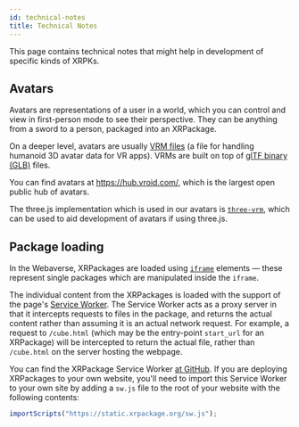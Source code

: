 ```yaml
---
id: technical-notes
title: Technical Notes
---
```


This page contains technical notes that might help in development of specific kinds of XRPKs.

## Avatars

Avatars are representations of a user in a world, which you can control and view in first-person mode to see their perspective. They can be anything from a sword to a person, packaged into an XRPackage.

On a deeper level, avatars are usually <a href="https://vrm.dev/en" target="_blank" rel="noopener noreferrer">VRM files</a> (a file for handling humanoid 3D avatar data for VR apps). VRMs are built on top of <a href="https://www.khronos.org/gltf/" target="_blank" rel="noopener noreferrer">glTF binary (GLB)</a> files.

You can find avatars at <a href="hub.vroid.com" target="_blank" rel="noopener noreferrer">https://hub.vroid.com/</a>, which is the largest open public hub of avatars.

The three.js implementation which is used in our avatars is <a href="https://github.com/pixiv/three-vrm" target="_blank" rel="noopener noreferrer">`three-vrm`</a>, which can be used to aid development of avatars if using three.js.

## Package loading

In the Webaverse, XRPackages are loaded using <a href="https://developer.mozilla.org/en-US/docs/Web/HTML/Element/iframe" target="_blank" rel="noopener noreferrer">`iframe`</a> elements &mdash; these represent single packages which are manipulated inside the `iframe`.

The individual content from the XRPackages is loaded with the support of the page's <a href="https://developer.mozilla.org/en-US/docs/Web/API/Service_Worker_API" target="_blank" rel="noopener noreferrer">Service Worker</a>. The Service Worker acts as a proxy server in that it intercepts requests to files in the package, and returns the actual content rather than assuming it is an actual network request. For example, a request to `/cube.html` (which may be the entry-point `start_url` for an XRPackage) will be intercepted to return the actual file, rather than `/cube.html` on the server hosting the webpage.

You can find the XRPackage Service Worker <a href="https://github.com/webaverse/xrpackage/blob/master/sw.js" target="_blank" rel="noopener noreferrer">at GitHub</a>. If you are deploying XRPackages to your own website, you'll need to import this Service Worker to your own site by adding a `sw.js` file to the root of your website with the following contents:

```js
importScripts("https://static.xrpackage.org/sw.js");
```
